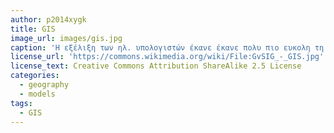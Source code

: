 ```yaml
---
author: p2014xygk
title: GIS
image_url: images/gis.jpg
caption: 'Η εξέλιξη των ηλ. υπολογιστών έκανε έκανε πολυ πιο ευκολη τη δημιουργία και επεξεργασία χωρικών δεδομένων. Ο χρήστης έχει πλέον τη δυνατότητα να επεξεργάζεται και να αναλύει γεωγραφικά δεδομένα. Οι μεγαλύτερες εταιρίες και οργανισμοί χρησιμοποιούν GIS (Geographical Information Systems) σήμερα για την παραγωγή και ανάλυση χωρικών δεδομένων'
license_url: 'https://commons.wikimedia.org/wiki/File:GvSIG_-_GIS.jpg'
license_text: Creative Commons Attribution ShareAlike 2.5 License
categories:
  - geography
  - models
tags:
  - GIS
---
```

